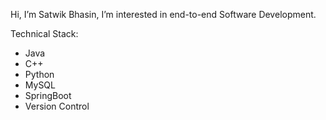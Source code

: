 Hi, I’m Satwik Bhasin, I’m interested in end-to-end Software Development.

Technical Stack:
- Java
- C++
- Python
- MySQL
- SpringBoot
- Version Control
<!---
Satwikbhasin/Satwikbhasin is a ✨ special ✨ repository because its `README.md` (this file) appears on your GitHub profile.
You can click the Preview link to take a look at your changes.
--->
